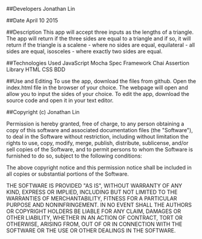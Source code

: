 ##Developers
Jonathan Lin

##Date
April 10 2015



##Description
This app will accept three inputs as the lengths of a triangle. The app will return if the three sides are equal to a triangle and if so, it will return if the triangle is a scalene - where no sides are equal, equilateral - all sides are equal, isosceles - where exactly two sides are equal.

##Technologies Used
JavaScript
Mocha Spec Framework
Chai Assertion Library
HTML
CSS
BDD



##Use and Editing
To use the app, download the files from github. Open the index.html file in the browser of your choice. The webpage will open and allow you to input the sides of your choice.
To edit the app, download the source code and open it in your text editor. <br />

##Copyright (c) Jonathan Lin

Permission is hereby granted, free of charge, to any person obtaining a copy
of this software and associated documentation files (the "Software"), to deal
in the Software without restriction, including without limitation the rights
to use, copy, modify, merge, publish, distribute, sublicense, and/or sell
copies of the Software, and to permit persons to whom the Software is
furnished to do so, subject to the following conditions:

The above copyright notice and this permission notice shall be included in
all copies or substantial portions of the Software.

THE SOFTWARE IS PROVIDED "AS IS", WITHOUT WARRANTY OF ANY KIND, EXPRESS OR
IMPLIED, INCLUDING BUT NOT LIMITED TO THE WARRANTIES OF MERCHANTABILITY,
FITNESS FOR A PARTICULAR PURPOSE AND NONINFRINGEMENT. IN NO EVENT SHALL THE
AUTHORS OR COPYRIGHT HOLDERS BE LIABLE FOR ANY CLAIM, DAMAGES OR OTHER
LIABILITY, WHETHER IN AN ACTION OF CONTRACT, TORT OR OTHERWISE, ARISING FROM,
OUT OF OR IN CONNECTION WITH THE SOFTWARE OR THE USE OR OTHER DEALINGS IN
THE SOFTWARE.
